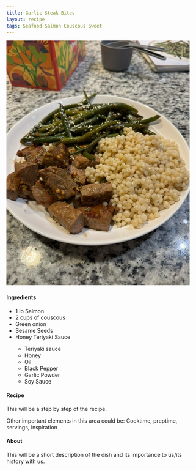 ```yaml
---
title: Garlic Steak Bites
layout: recipe
tags: Seafood Salmon Couscous Sweet
---
```


<img class="recipePic" src="../assets/img/GarlicSteakBitesSweetSoyGreenBeans.jpeg" alt="SteakBites">
<div>
<h4>Ingredients</h4>
<ul>
  <li>1 lb Salmon</li>
  <li>2 cups of couscous</li>
  <li>Green onion</li>
  <li>Sesame Seeds</li>
  <li>Honey Teriyaki Sauce</li>
    <ul>
      <li>Teriyaki sauce</li>
      <li>Honey</li>
      <li>Oil</li>
      <li>Black Pepper</li>
      <li>Garlic Powder</li>
      <li>Soy Sauce</li>
    </ul>
</ul>
</div>
<div>
<h4>Recipe</h4>
<p>This will be a step by step of the recipe.</p>
</div>
<div>
<p>Other important elements in this area could be: Cooktime, preptime, servings, inspiration </p>
</div>
<div>
<h4>About</h4>
<p>This will be a short description of the dish and its importance to us/its history with us.</p>
</div>
